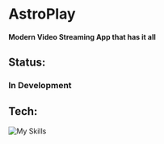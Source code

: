 # AstroPlay

#### Modern Video Streaming App that has it all

## Status:

### In Development

## Tech:
![My Skills](https://skillicons.dev/icons?i=next,tailwind,js,ts,nodejs,express,mongodb,prisma,aws,cloudflare,docker,k8s,git,figma&theme)
